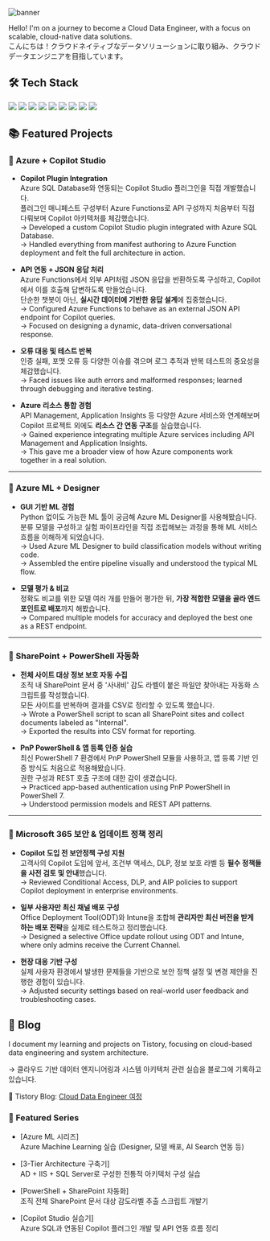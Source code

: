 ![banner](https://capsule-render.vercel.app/api?type=waving&color=0047AB&height=300&section=header&text=Hello%20World%20and%20Goodbye%20Cruel%20Bugs%20%F0%9F%8C%87&fontSize=40&fontColor=ffffff)

Hello! I'm on a journey to become a Cloud Data Engineer, with a focus on scalable, cloud-native data solutions.  
こんにちは！クラウドネイティブなデータソリューションに取り組み、クラウドデータエンジニアを目指しています。


## 🛠️ Tech Stack

<img src="https://img.shields.io/badge/Azure-0078D4?style=flat&logo=Microsoft-Azure&logoColor=white"/>
<img src="https://img.shields.io/badge/AWS-232F3E?style=flat&logo=Amazon-AWS&logoColor=white"/>
<img src="https://img.shields.io/badge/MySQL-4479A1?style=flat&logo=MySQL&logoColor=white"/>
<img src="https://img.shields.io/badge/SQL%20Server-CC2927?style=flat&logo=Microsoft-SQL-Server&logoColor=white"/>
<img src="https://img.shields.io/badge/Python-3776AB?style=flat&logo=Python&logoColor=white"/>
<img src="https://img.shields.io/badge/DBeaver-372923?style=flat&logoColor=white&label=DBeaver"/>
<img src="https://img.shields.io/badge/PowerShell-5391FE?style=flat&logo=PowerShell&logoColor=white"/>
<img src="https://img.shields.io/badge/VS%20Code-007ACC?style=flat&logo=visual-studio-code&logoColor=white"/>
<img src="https://img.shields.io/badge/Copilot%20Studio-000000?style=flat&logo=githubcopilot&logoColor=white"/>

## 📚 Featured Projects

### 🔷 Azure + Copilot Studio
- **Copilot Plugin Integration**  
  Azure SQL Database와 연동되는 Copilot Studio 플러그인을 직접 개발했습니다.  
  플러그인 매니페스트 구성부터 Azure Functions로 API 구성까지 처음부터 직접 다뤄보며 Copilot 아키텍처를 체감했습니다.  
  → Developed a custom Copilot Studio plugin integrated with Azure SQL Database.  
  → Handled everything from manifest authoring to Azure Function deployment and felt the full architecture in action.

- **API 연동 + JSON 응답 처리**  
  Azure Functions에서 외부 API처럼 JSON 응답을 반환하도록 구성하고, Copilot에서 이를 호출해 답변하도록 만들었습니다.  
  단순한 챗봇이 아닌, **실시간 데이터에 기반한 응답 설계**에 집중했습니다.  
  → Configured Azure Functions to behave as an external JSON API endpoint for Copilot queries.  
  → Focused on designing a dynamic, data-driven conversational response.

- **오류 대응 및 테스트 반복**  
  인증 실패, 포맷 오류 등 다양한 이슈를 겪으며 로그 추적과 반복 테스트의 중요성을 체감했습니다.  
  → Faced issues like auth errors and malformed responses; learned through debugging and iterative testing.

- **Azure 리소스 통합 경험**  
  API Management, Application Insights 등 다양한 Azure 서비스와 연계해보며 Copilot 프로젝트 외에도 **리소스 간 연동 구조**를 실습했습니다.  
  → Gained experience integrating multiple Azure services including API Management and Application Insights.  
  → This gave me a broader view of how Azure components work together in a real solution.

---

### 🔷 Azure ML + Designer
- **GUI 기반 ML 경험**  
  Python 없이도 가능한 ML 툴이 궁금해 Azure ML Designer를 사용해봤습니다.  
  분류 모델을 구성하고 실험 파이프라인을 직접 조립해보는 과정을 통해 ML 서비스 흐름을 이해하게 되었습니다.  
  → Used Azure ML Designer to build classification models without writing code.  
  → Assembled the entire pipeline visually and understood the typical ML flow.

- **모델 평가 & 비교**  
  정확도 비교를 위한 모델 여러 개를 만들어 평가한 뒤, **가장 적합한 모델을 골라 엔드포인트로 배포**까지 해봤습니다.  
  → Compared multiple models for accuracy and deployed the best one as a REST endpoint.

---

### 🔷 SharePoint + PowerShell 자동화
- **전체 사이트 대상 정보 보호 자동 수집**  
  조직 내 SharePoint 문서 중 '사내비' 감도 라벨이 붙은 파일만 찾아내는 자동화 스크립트를 작성했습니다.  
  모든 사이트를 반복하며 결과를 CSV로 정리할 수 있도록 했습니다.  
  → Wrote a PowerShell script to scan all SharePoint sites and collect documents labeled as "Internal".  
  → Exported the results into CSV format for reporting.

- **PnP PowerShell & 앱 등록 인증 실습**  
  최신 PowerShell 7 환경에서 PnP PowerShell 모듈을 사용하고, 앱 등록 기반 인증 방식도 처음으로 적용해봤습니다.  
  권한 구성과 REST 호출 구조에 대한 감이 생겼습니다.  
  → Practiced app-based authentication using PnP PowerShell in PowerShell 7.  
  → Understood permission models and REST API patterns.

---

### 🔷 Microsoft 365 보안 & 업데이트 정책 정리
- **Copilot 도입 전 보안정책 구성 지원**  
  고객사의 Copilot 도입에 앞서, 조건부 액세스, DLP, 정보 보호 라벨 등 **필수 정책들을 사전 검토 및 안내**했습니다.  
  → Reviewed Conditional Access, DLP, and AIP policies to support Copilot deployment in enterprise environments.

- **일부 사용자만 최신 채널 배포 구성**  
  Office Deployment Tool(ODT)와 Intune을 조합해 **관리자만 최신 버전을 받게 하는 배포 전략**을 실제로 테스트하고 정리했습니다.  
  → Designed a selective Office update rollout using ODT and Intune, where only admins receive the Current Channel.

- **현장 대응 기반 구성**  
  실제 사용자 환경에서 발생한 문제들을 기반으로 보안 정책 설정 및 변경 제안을 진행한 경험이 있습니다.  
  → Adjusted security settings based on real-world user feedback and troubleshooting cases.

## 📝 Blog

I document my learning and projects on Tistory, focusing on cloud-based data engineering and system architecture.

→ 클라우드 기반 데이터 엔지니어링과 시스템 아키텍처 관련 실습을 블로그에 기록하고 있습니다.

📘 Tistory Blog: [Cloud Data Engineer 여정](https://ww0610.tistory.com/)

### 🔹 Featured Series
- [Azure ML 시리즈]  
  Azure Machine Learning 실습 (Designer, 모델 배포, AI Search 연동 등)

- [3-Tier Architecture 구축기]  
  AD + IIS + SQL Server로 구성한 전통적 아키텍처 구성 실습

- [PowerShell + SharePoint 자동화]  
  조직 전체 SharePoint 문서 대상 감도라벨 추출 스크립트 개발기

- [Copilot Studio 실습기]  
  Azure SQL과 연동된 Copilot 플러그인 개발 및 API 연동 흐름 정리



